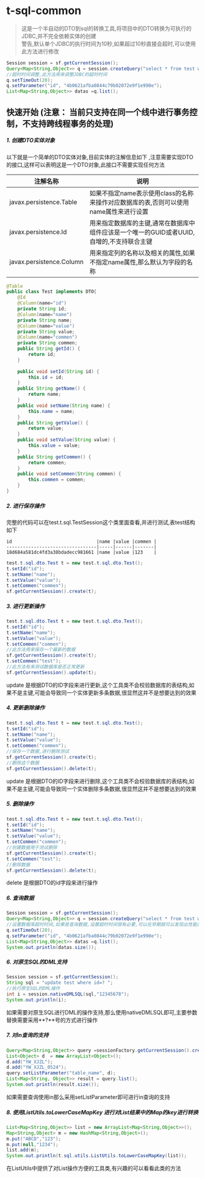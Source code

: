 # t-sql-common
> 这是一个半自动的DTO到sql的转换工具,将项目中的DTO转换为可执行的JDBC,并不完全依赖实体的创建  
> 警告,默认单个JDBC的执行时间为10秒,如果超过10秒直接会超时,可以使用此方法进行修改  
```java
Session session = sf.getCurrentSession();
Query<Map<String,Object>> q = session.createQuery("select * from test where id=:id",HashMap.class);
//超时时间调整,此方法用来调整JDBC的超时时间
q.setTimeOut(20);
q.setParameter("id", "4b0621afba0844c79b02072e9f1e990e");
List<Map<String,Object>> datas =q.list();
```

## 快速开始  (注意： 当前只支持在同一个线中进行事务控制，不支持跨线程事务的处理)
##### 1. 创建DTO实体对象   

以下就是一个简单的DTO实体对象,目前实体的注解信息如下 ,注意需要实现DTO的接口,这样可以表明这是一个DTO对象,此接口不需要实现任何方法 

|注解名称                                                                  |说明
|-----                   |-----
|javax.persistence.Table |如果不指定name表示使用class的名称来操作对应数据库的表,否则可以使用name属性来进行设置
|javax.persistence.Id    |用来指定数据库的主键,通常在数据库中组件应该是一个唯一的GUID或者UUID,自增的,不支持联合主键
|javax.persistence.Column|用来指定列的名称以及相关的属性,如果不指定name属性,那么默认为字段的名称  

```java
@Table
public class Test implements DTO{
	@Id
	@Column(name="id")
	private String id;
	@Column(name="name")
	private String name;
	@Column(name="value")
	private String value;
	@Column(name="commen")
	private String commen;
	public String getId() {
		return id;
	}
	
	public void setId(String id) {
		this.id = id;
	}
	public String getName() {
		return name;
	}
	public void setName(String name) {
		this.name = name;
	}
	public String getValue() {
		return value;
	}
	public void setValue(String value) {
		this.value = value;
	}
	public String getCommen() {
		return commen;
	}
	public void setCommen(String commen) {
		this.commen = commen;
	}
}
```

##### 2. 进行保存操作
完整的代码可以在test.t.sql.TestSession这个类里面查看,并进行测试,表test结构如下    
``` 
id                               |name |value |commen |
---------------------------------|-----|------|-------|
18d684a581dc4fd3a38bdadecc981661 |name |value |123    | 
```

```java
test.t.sql.dto.Test t = new test.t.sql.dto.Test();
t.setId("id");
t.setName("name");
t.setValue("value");
t.setCommen("commen");
sf.getCurrentSession().create(t);
```
##### 3. 进行更新操作
```java
test.t.sql.dto.Test t = new test.t.sql.dto.Test();
t.setId("id");
t.setName("name");
t.setValue("value");
t.setCommen("commen");
//此方法用来保存一个最新的数据
sf.getCurrentSession().create(t); 
t.setCommen("test");
//此方法有来测试数据库是否正常更新
sf.getCurrentSession().update(t);
```   

update 是根据DTO的ID字段来进行更新,这个工具类不会校验数据库的表结构,如果不是主键,可能会导致同一个实体更新多条数据,很显然这并不是想要达到的效果  

##### 4. 更新删除操作  

```java
test.t.sql.dto.Test t = new test.t.sql.dto.Test();
t.setId("id");
t.setName("name");
t.setValue("value");
t.setCommen("commen");
//保存一个数据,进行删除测试
sf.getCurrentSession().create(t);
//删除这个数据
sf.getCurrentSession().delete(t);
```
update 是根据DTO的ID字段来进行删除,这个工具类不会校验数据库的表结构,如果不是主键,可能会导致同一个实体删除多条数据,很显然这并不是想要达到的效果  

##### 5. 删除操作  

```java
test.t.sql.dto.Test t = new test.t.sql.dto.Test();
t.setId("id");
t.setName("name");
t.setValue("value");
t.setCommen("commen");
//创建数据用于测试删除
sf.getCurrentSession().create(t);
t.setCommen("test");
//删除数据
sf.getCurrentSession().delete(t);
```  
delete 是根据DTO的id字段来进行操作   

##### 6. 查询数据
```java
Session session = sf.getCurrentSession();
Query<Map<String,Object>> q = session.createQuery("select * from test where id=:id",HashMap.class);
//设置数据库超时时间,如果是查询数据,设置超时时间很有必要,可以在早期就可以发现出性能比较差的sql
q.setTimeOut(20);
q.setParameter("id", "4b0621afba0844c79b02072e9f1e990e");
List<Map<String,Object>> datas =q.list();
System.out.println(datas.size());
```


##### 6. 对原生SQL的DML支持
```java
Session session = sf.getCurrentSession();
String sql = "update test where id=? ";
//执行原生SQL的DML操作
int i = session.nativeDMLSQL(sql,"12345678");
System.out.println(i);
```
如果需要对原生SQL进行DML的操作支持,那么使用nativeDMLSQL即可,主要参数替换需要采用**?**号的方式进行操作 

##### 7. 对in查询的支持  

```java
Query<Map<String,Object>> query =sessionFactory.getCurrentSession().createQuery("select * from user_tab_comments where table_name in :table_name", HashMap.class);
List<Object> d  = new ArrayList<Object>();
d.add("YW_XJZL");
d.add("YW_XJZL_0524");
query.setListParameter("table_name", d);
List<Map<String, Object>> result = query.list();
System.out.println(result.size());
```
如果需要查询使用in那么采用setListParameter即可进行in查询的支持

##### 8. 使用ListUtils.toLowerCaseMapKey 进行对List结果中的Map的key进行转换

```java
List<Map<String,Object>> list = new ArrayList<Map<String,Object>>();
Map<String,Object> m = new HashMap<String,Object>();
m.put("ABCD","123");
m.put(null,"1234");
list.add(m);
System.out.println(t.sql.utils.ListUtils.toLowerCaseMapKey(list));
```
在ListUtils中提供了对List操作方便的工具类,有兴趣的可以看看此类的方法

